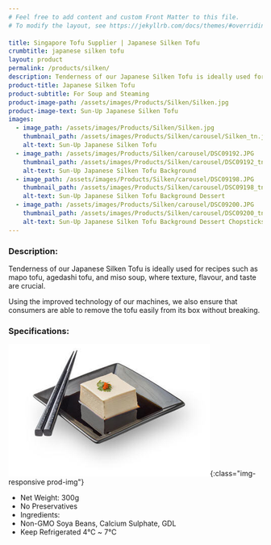 ```yaml
---
# Feel free to add content and custom Front Matter to this file.
# To modify the layout, see https://jekyllrb.com/docs/themes/#overriding-theme-defaults

title: Singapore Tofu Supplier | Japanese Silken Tofu
crumbtitle: japanese silken tofu
layout: product
permalink: /products/silken/
description: Tenderness of our Japanese Silken Tofu is ideally used for recipes such as mapo tofu, agedashi tofu, and miso soup, where texture, flavour, and taste are crucial. Using the improved technology of our machines, we also ensure that consumers are able to remove the tofu easily from its box without breaking.
product-title: Japanese Silken Tofu
product-subtitle: For Soup and Steaming
product-image-path: /assets/images/Products/Silken/Silken.jpg
product-image-text: Sun-Up Japanese Silken Tofu
images:
  - image_path: /assets/images/Products/Silken/Silken.jpg
    thumbnail_path: /assets/images/Products/Silken/carousel/Silken_tn.jpg
    alt-text: Sun-Up Japanese Silken Tofu
  - image_path: /assets/images/Products/Silken/carousel/DSC09192.JPG
    thumbnail_path: /assets/images/Products/Silken/carousel/DSC09192_tn.jpg
    alt-text: Sun-Up Japanese Silken Tofu Background
  - image_path: /assets/images/Products/Silken/carousel/DSC09198.JPG
    thumbnail_path: /assets/images/Products/Silken/carousel/DSC09198_tn.jpg
    alt-text: Sun-Up Japanese Silken Tofu Background Dessert
  - image_path: /assets/images/Products/Silken/carousel/DSC09200.JPG
    thumbnail_path: /assets/images/Products/Silken/carousel/DSC09200_tn.jpg
    alt-text: Sun-Up Japanese Silken Tofu Background Dessert Chopsticks
---
```


### Description:
Tenderness of our Japanese Silken Tofu is ideally used for recipes such as mapo tofu,
agedashi tofu, and miso soup, where texture, flavour, and taste are crucial.

Using the improved technology of our machines, we also ensure that consumers are
able to remove the tofu easily from its box without breaking.
 
### Specifications:
![Sun-Up Japanese Silken Tofu on plate](/assets/images/Products/Silken/productthumbnail.jpeg){:class="img-responsive prod-img"}
-  Net Weight: 300g
-  No Preservatives
-  Ingredients:
-  Non-GMO Soya Beans, Calcium Sulphate, GDL
-  Keep Refrigerated 4℃ ~ 7℃